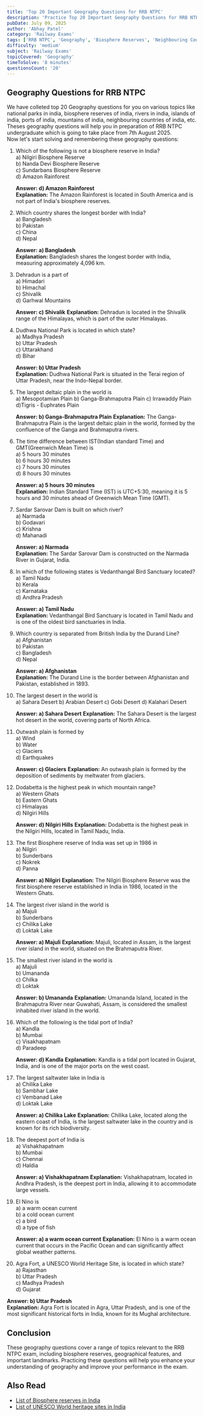 ```yaml
---
title: 'Top 20 Important Geography Questions for RRB NTPC'
description: 'Practice Top 20 Important Geography Questions for RRB NTPC Exam. These questions cover concepts like biosphere reserves, neighbouring countries, and more.'
pubDate: July 09, 2025
author: 'Abhay Patel'
category: 'Railway Exams'
tags: ['RRB NTPC', 'Geography', 'Biosphere Reserves', 'Neighbouring Countries']
difficulty: 'medium'
subject: 'Railway Exams'
topicCovered: 'Geography'
timeToSolve: '8 minutes'
questionsCount: '20'
---
```

## Geography Questions for RRB NTPC
We have colleted top 20 Geography questions for you on various topics like national parks in india, biosphere reserves of india, rivers in india, islands of india, ports of india, mountains of india, neighbouring countries of india, etc. Theses geography questions will help you in preparation of RRB NTPC undergraduate which is going to take place from 7th August 2025.  
Now let's start solving and remembering these geography questions:

1. Which of the following is not a biosphere reserve in India?  
   a) Nilgiri Biosphere Reserve  
   b) Nanda Devi Biosphere Reserve  
   c) Sundarbans Biosphere Reserve  
   d) Amazon Rainforest  

   **Answer: d) Amazon Rainforest**  
     **Explanation:** The Amazon Rainforest is located in South America and is not part of India's biosphere reserves.

2. Which country shares the longest border with India?  
   a) Bangladesh  
   b) Pakistan  
   c) China  
   d) Nepal  

   **Answer: a) Bangladesh**  
     **Explanation:** Bangladesh shares the longest border with India, measuring approximately 4,096 km.

3. Dehradun is a part of  
    a) Himadari  
    b) Himachal  
    c) Shivalik  
    d) Garhwal Mountains  

    **Answer: c) Shivalik**
      **Explanation:** Dehradun is located in the Shivalik range of the Himalayas, which is part of the outer Himalayas.

4. Dudhwa National Park is located in which state?  
   a) Madhya Pradesh  
   b) Uttar Pradesh  
   c) Uttarakhand  
   d) Bihar  

   **Answer: b) Uttar Pradesh**  
     **Explanation:** Dudhwa National Park is situated in the Terai region of Uttar Pradesh, near the Indo-Nepal border.

5. The largest deltaic plain in the world is  
    a) Mesopotamian Plain
    b) Ganga-Brahmaputra Plain
    c) Irrawaddy Plain
    d)Tigris - Euphrates Plain

    **Answer: b) Ganga-Brahmaputra Plain**
      **Explanation:** The Ganga-Brahmaputra Plain is the largest deltaic plain in the world, formed by the confluence of the Ganga and Brahmaputra rivers.

6. The time difference between IST(Indian standard Time) and GMT(Greenwich Mean Time) is  
   a) 5 hours 30 minutes  
   b) 6 hours 30 minutes  
   c) 7 hours 30 minutes  
   d) 8 hours 30 minutes  

   **Answer: a) 5 hours 30 minutes**  
     **Explanation:** Indian Standard Time (IST) is UTC+5:30, meaning it is 5 hours and 30 minutes ahead of Greenwich Mean Time (GMT).

7. Sardar Sarovar Dam is built on which river?  
   a) Narmada  
   b) Godavari  
   c) Krishna  
   d) Mahanadi  

   **Answer: a) Narmada**  
     **Explanation:** The Sardar Sarovar Dam is constructed on the Narmada River in Gujarat, India.

8. In which of the following states is Vedanthangal Bird Sanctuary located?  
   a) Tamil Nadu  
   b) Kerala  
   c) Karnataka  
   d) Andhra Pradesh  

   **Answer: a) Tamil Nadu**  
     **Explanation:** Vedanthangal Bird Sanctuary is located in Tamil Nadu and is one of the oldest bird sanctuaries in India.

9. Which country is separated from British India by the Durand Line?  
   a) Afghanistan  
   b) Pakistan  
   c) Bangladesh  
   d) Nepal  

   **Answer: a) Afghanistan**  
     **Explanation:** The Durand Line is the border between Afghanistan and Pakistan, established in 1893.

10. The largest desert in the world is  
    a) Sahara Desert
    b) Arabian Desert
    c) Gobi Desert
    d) Kalahari Desert

    **Answer: a) Sahara Desert**
      **Explanation:** The Sahara Desert is the largest hot desert in the world, covering parts of North Africa.

11. Outwash plain is formed by  
    a) Wind  
    b) Water  
    c) Glaciers  
    d) Earthquakes  

    **Answer: c) Glaciers**
      **Explanation:** An outwash plain is formed by the deposition of sediments by meltwater from glaciers.

12. Dodabetta is the highest peak in which mountain range?  
    a) Western Ghats  
    b) Eastern Ghats  
    c) Himalayas  
    d) Nilgiri Hills  

    **Answer: d) Nilgiri Hills**
      **Explanation:** Dodabetta is the highest peak in the Nilgiri Hills, located in Tamil Nadu, India.

13. The first Biosphere reserve of India was set up in 1986 in  
    a) Nilgiri  
    b) Sunderbans  
    c) Nokrek  
    d) Panna  

    **Answer: a) Nilgiri**
      **Explanation:** The Nilgiri Biosphere Reserve was the first biosphere reserve established in India in 1986, located in the Western Ghats.

14. The largest river island in the world is  
    a) Majuli  
    b) Sunderbans  
    c) Chilika Lake  
    d) Loktak Lake  

    **Answer: a) Majuli**
      **Explanation:** Majuli, located in Assam, is the largest river island in the world, situated on the Brahmaputra River.

15. The smallest river island in the world is  
    a) Majuli  
    b) Umananda  
    c) Chilka  
    d) Loktak  

    **Answer: b) Umananda**
      **Explanation:** Umananda Island, located in the Brahmaputra River near Guwahati, Assam, is considered the smallest inhabited river island in the world.

16. Which of the following is the tidal port of India?  
    a) Kandla  
    b) Mumbai  
    c) Visakhapatnam  
    d) Paradeep  

    **Answer: d) Kandla**
      **Explanation:** Kandla is a tidal port located in Gujarat, India, and is one of the major ports on the west coast.

17. The largest saltwater lake in India is  
    a) Chilika Lake  
    b) Sambhar Lake  
    c) Vembanad Lake  
    d) Loktak Lake  

    **Answer: a) Chilika Lake**
      **Explanation:** Chilika Lake, located along the eastern coast of India, is the largest saltwater lake in the country and is known for its rich biodiversity.

18. The deepest port of India is  
    a) Vishakhapatnam  
    b) Mumbai  
    c) Chennai  
    d) Haldia  

    **Answer: a) Vishakhapatnam**
      **Explanation:** Vishakhapatnam, located in Andhra Pradesh, is the deepest port in India, allowing it to accommodate large vessels.

19. El Nino is  
    a) a warm ocean current  
    b) a cold ocean current  
    c) a bird  
    d) a type of fish  

    **Answer: a) a warm ocean current**
      **Explanation:** El Nino is a warm ocean current that occurs in the Pacific Ocean and can significantly affect global weather patterns.

20. Agra Fort, a UNESCO World Heritage Site, is located in which state?  
   a) Rajasthan  
   b) Uttar Pradesh  
   c) Madhya Pradesh  
   d) Gujarat  

   **Answer: b) Uttar Pradesh**  
     **Explanation:** Agra Fort is located in Agra, Uttar Pradesh, and is one of the most significant historical forts in India, known for its Mughal architecture.

## Conclusion
These geography questions cover a range of topics relevant to the RRB NTPC exam, including biosphere reserves, geographical features, and important landmarks. Practicing these questions will help you enhance your understanding of geography and improve your performance in the exam.

## Also Read  
- [List of Biosphere reserves in India](https://eduware.vercel.app/blog/list-of-18-biosphere-reserves-of-india)
- [List of UNESCO World heritage sites in India](https://eduware.vercel.app/blog/unesco-world-heritage-sites-in-india)


